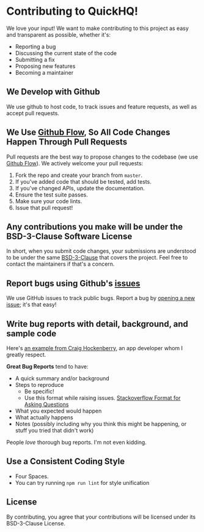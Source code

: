 # Contributing to QuickHQ!
We love your input! We want to make contributing to this project as easy and transparent as possible, whether it's:

- Reporting a bug
- Discussing the current state of the code
- Submitting a fix
- Proposing new features
- Becoming a maintainer

## We Develop with Github
We use github to host code, to track issues and feature requests, as well as accept pull requests.

## We Use [Github Flow](https://guides.github.com/introduction/flow/index.html), So All Code Changes Happen Through Pull Requests
Pull requests are the best way to propose changes to the codebase (we use [Github Flow](https://guides.github.com/introduction/flow/index.html)). We actively welcome your pull requests:

1. Fork the repo and create your branch from `master`.
2. If you've added code that should be tested, add tests.
3. If you've changed APIs, update the documentation.
4. Ensure the test suite passes.
5. Make sure your code lints.
6. Issue that pull request!

## Any contributions you make will be under the BSD-3-Clause Software License
In short, when you submit code changes, your submissions are understood to be under the same [BSD-3-Clause](http://choosealicense.com/licenses/bsd-3-clause/) that covers the project. Feel free to contact the maintainers if that's a concern.

## Report bugs using Github's [issues](https://github.com/sumukshashidhar/quick/issues)
We use GitHub issues to track public bugs. Report a bug by [opening a new issue](); it's that easy!

## Write bug reports with detail, background, and sample code
Here's [an example from Craig Hockenberry](http://www.openradar.me/11905408), an app developer whom I greatly respect.

**Great Bug Reports** tend to have:

- A quick summary and/or background
- Steps to reproduce
  - Be specific!
  - Use this format while raising issues. [Stackoverflow Format for Asking Questions](https://stackoverflow.com/help/how-to-ask)
- What you expected would happen
- What actually happens
- Notes (possibly including why you think this might be happening, or stuff you tried that didn't work)

People *love* thorough bug reports. I'm not even kidding.

## Use a Consistent Coding Style


* Four Spaces.
* You can try running `npm run lint` for style unification

## License
By contributing, you agree that your contributions will be licensed under its BSD-3-Clause License.
